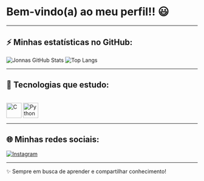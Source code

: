 # Bem-vindo(a) ao meu perfil!! 😃

---

## ⚡ Minhas estatísticas no GitHub:
![Jonnas GitHub Stats](https://github-readme-stats.vercel.app/api?username=jjonnas-67&show_icons=true&theme=tokyonight&include_all_commits=true&count_private=true)
![Top Langs](https://github-readme-stats.vercel.app/api/top-langs/?username=jjonnas-67&layout=compact&theme=tokyonight)

---

## 🚀 Tecnologias que estudo:
<div style="display: inline_block"><br>
  <img align="center" alt="C" height="40" width="40" src="https://cdn.jsdelivr.net/gh/devicons/devicon/icons/c/c-original.svg" />
  <img align="center" alt="Python" height="40" width="40" src="https://cdn.jsdelivr.net/gh/devicons/devicon/icons/python/python-original.svg" />
</div>

---

## 🌐 Minhas redes sociais:
[![Instagram](https://img.shields.io/badge/Instagram-E4405F?style=for-the-badge&logo=instagram&logoColor=white)](https://instagram.com/jjonnas_67)  

---
✨ Sempre em busca de aprender e compartilhar conhecimento!
